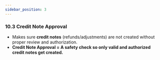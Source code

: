 ```yaml
---
sidebar_position: 3
---
```


### 10.3 Credit Note Approval

- Makes sure **credit notes** (refunds/adjustments) are not created without proper review and authorization.
- **Credit Note Approval = A safety check so only valid and authorized credit notes get created.**